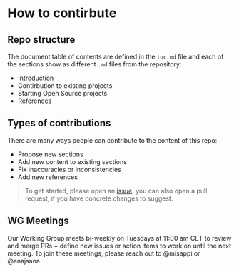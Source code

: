 # How to contirbute

## Repo structure

The document table of contents are defined in the `toc.md` file and each of the sections show as different `.md` files from the repository:

* Introduction
* Contirbution to existing projects
* Starting Open Source projects
* References

## Types of contributions

There are many ways people can contribute to the content of this repo:

* Propose new sections
* Add new content to existing sections
* Fix inaccuracies or inconsistencies
* Add new references

> To get started, please open an [issue](https://github.com/todogroup/outbound-oss/issues). you can also open a pull request, if you have concrete changes to suggest.

## WG Meetings

Our Working Group meets bi-weekly on Tuesdays at 11:00 am CET to review and merge PRs + define new issues or action items to work on until the next meeting. 
To join these meetings, please reach out to @misappi or @anajsana


